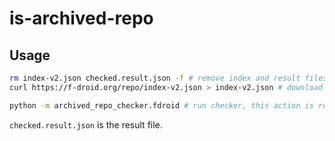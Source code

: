 # is-archived-repo

## Usage

```bash
rm index-v2.json checked.result.json -f # remove index and result files
curl https://f-droid.org/repo/index-v2.json > index-v2.json # download index file
```

```bash
python -m archived_repo_checker.fdroid # run checker, this action is resumable (Ctrl+C to stop, and run again to continue)
```

`checked.result.json` is the result file.
